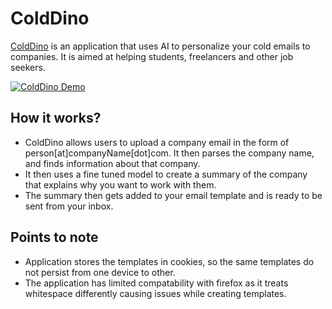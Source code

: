 # ColdDino

[ColdDino](https://cold-dino.vercel.app) is an application that uses AI to personalize your cold emails to companies. It is aimed at helping students, freelancers and other job seekers.

[![ColdDino Demo](https://drive.google.com/file/d/1XwA9Fj_au8LLBvo3X_RXdn86Wy0rGQek/view?usp=sharing)](https://drive.google.com/file/d/1XpQW7ePlh1tCjO7PRfdhpk-P9vJiEmVL/view?usp=sharing "ColdDino demo")

## How it works?

* ColdDino allows users to upload a company email in the form of person[at]companyName[dot]com. It then parses the company name, and finds information about that company.
* It then uses a fine tuned model to create a summary of the company that explains why you want to work with them.
* The summary then gets added to your email template and is ready to be sent from your inbox.

## Points to note
* Application stores the templates in cookies, so the same templates do not persist from one device to other.
* The application has limited compatability with firefox as it treats whitespace differently causing issues while  creating templates.